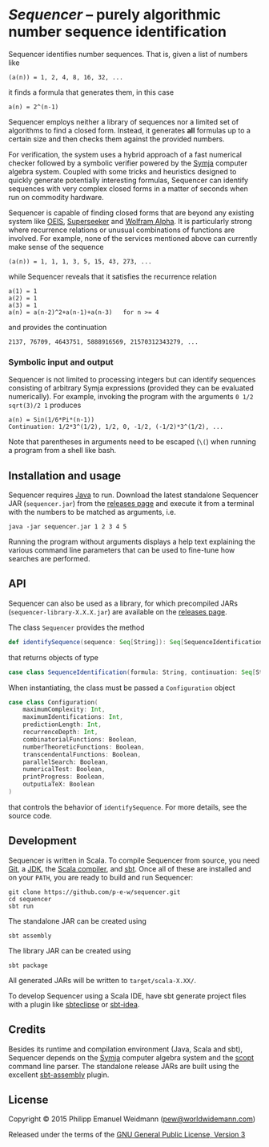 # *Sequencer* – purely algorithmic number sequence identification

Sequencer identifies number sequences. That is, given a list of numbers like

```
(a(n)) = 1, 2, 4, 8, 16, 32, ...
```

it finds a formula that generates them, in this case

```
a(n) = 2^(n-1)
```

Sequencer employs neither a library of sequences nor a limited set of algorithms to find a closed form. Instead, it generates **all** formulas up to a certain size and then checks them against the provided numbers.

For verification, the system uses a hybrid approach of a fast numerical checker followed by a symbolic verifier powered by the [Symja](https://bitbucket.org/axelclk/symja_android_library/wiki/Home) computer algebra system. Coupled with some tricks and heuristics designed to quickly generate potentially interesting formulas, Sequencer can identify sequences with very complex closed forms in a matter of seconds when run on commodity hardware.

Sequencer is capable of finding closed forms that are beyond any existing system like [OEIS](http://oeis.org/), [Superseeker](http://oeis.org/ol.html) and [Wolfram Alpha](http://www.wolframalpha.com/). It is particularly strong where recurrence relations or unusual combinations of functions are involved. For example, none of the services mentioned above can currently make sense of the sequence

```
(a(n)) = 1, 1, 1, 3, 5, 15, 43, 273, ...
```

while Sequencer reveals that it satisfies the recurrence relation

```
a(1) = 1
a(2) = 1
a(3) = 1
a(n) = a(n-2)^2+a(n-1)+a(n-3)   for n >= 4
```

and provides the continuation

```
2137, 76709, 4643751, 5888916569, 21570312343279, ...
```

### Symbolic input and output

Sequencer is not limited to processing integers but can identify sequences consisting of arbitrary Symja expressions (provided they can be evaluated numerically). For example, invoking the program with the arguments `0 1/2 sqrt(3)/2 1` produces

```
a(n) = Sin(1/6*Pi*(n-1))
Continuation: 1/2*3^(1/2), 1/2, 0, -1/2, (-1/2)*3^(1/2), ...
```

Note that parentheses in arguments need to be escaped (`\(`) when running a program from a shell like bash.

## Installation and usage

Sequencer requires [Java](https://www.java.com) to run. Download the latest standalone Sequencer JAR (`sequencer.jar`) from the [releases page](https://github.com/p-e-w/sequencer/releases) and execute it from a terminal with the numbers to be matched as arguments, i.e.

```
java -jar sequencer.jar 1 2 3 4 5
```

Running the program without arguments displays a help text explaining the various command line parameters that can be used to fine-tune how searches are performed.

## API

Sequencer can also be used as a library, for which precompiled JARs (`sequencer-library-X.X.X.jar`) are available on the [releases page](https://github.com/p-e-w/sequencer/releases).

The class `Sequencer` provides the method

```scala
def identifySequence(sequence: Seq[String]): Seq[SequenceIdentification]
```

that returns objects of type

```scala
case class SequenceIdentification(formula: String, continuation: Seq[String])
```

When instantiating, the class must be passed a `Configuration` object

```scala
case class Configuration(
	maximumComplexity: Int,
	maximumIdentifications: Int,
	predictionLength: Int,
	recurrenceDepth: Int,
	combinatorialFunctions: Boolean,
	numberTheoreticFunctions: Boolean,
	transcendentalFunctions: Boolean,
	parallelSearch: Boolean,
	numericalTest: Boolean,
	printProgress: Boolean,
	outputLaTeX: Boolean
)
```

that controls the behavior of `identifySequence`. For more details, see the source code.

## Development

Sequencer is written in Scala. To compile Sequencer from source, you need [Git](http://www.git-scm.com/), a [JDK](http://www.oracle.com/technetwork/java/index.html), the [Scala compiler](http://www.scala-lang.org/), and [sbt](http://www.scala-sbt.org/). Once all of these are installed and on your `PATH`, you are ready to build and run Sequencer:

```
git clone https://github.com/p-e-w/sequencer.git
cd sequencer
sbt run
```

The standalone JAR can be created using

```
sbt assembly
```

The library JAR can be created using

```
sbt package
```

All generated JARs will be written to `target/scala-X.XX/`.

To develop Sequencer using a Scala IDE, have sbt generate project files with a plugin like [sbteclipse](https://github.com/typesafehub/sbteclipse) or [sbt-idea](https://github.com/mpeltonen/sbt-idea).

## Credits

Besides its runtime and compilation environment (Java, Scala and sbt), Sequencer depends on the [Symja](https://bitbucket.org/axelclk/symja_android_library/wiki/Home) computer algebra system and the [scopt](https://github.com/scopt/scopt) command line parser. The standalone release JARs are built using the excellent [sbt-assembly](https://github.com/sbt/sbt-assembly) plugin.

## License

Copyright © 2015 Philipp Emanuel Weidmann (<pew@worldwidemann.com>)

Released under the terms of the [GNU General Public License, Version 3](https://gnu.org/licenses/gpl.html)
